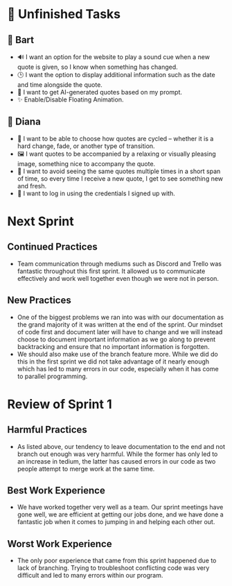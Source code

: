 # 🚧 Unfinished Tasks

## 👨 Bart
- 🔊 I want an option for the website to play a sound cue when a new quote is given, so I know when something has changed.  
- 🕒 I want the option to display additional information such as the date and time alongside the quote.  
- 🤖 I want to get AI-generated quotes based on my prompt.  
- ✨ Enable/Disable Floating Animation.  

## 👩 Diana
- 🔄 I want to be able to choose how quotes are cycled – whether it is a hard change, fade, or another type of transition.  
- 🖼️ I want quotes to be accompanied by a relaxing or visually pleasing image, something nice to accompany the quote.  
- 🔁 I want to avoid seeing the same quotes multiple times in a short span of time, so every time I receive a new quote, I get to see something new and fresh.  
- 🔐 I want to log in using the credentials I signed up with.  

# Next Sprint

## Continued Practices
- Team communication through mediums such as Discord and Trello was fantastic throughout this first sprint. It allowed us to communicate effectively and work well together even though we were not in person.

## New Practices
- One of the biggest problems we ran into was with our documentation as the grand majority of it was written at the end of the sprint. Our mindset of code first and document later will have to change and we will instead choose to document important information as we go along to prevent backtracking and ensure that no important information is forgotten.
- We should also make use of the branch feature more. While we did do this in the first sprint we did not take advantage of it nearly enough which has led to many errors in our code, especially when it has come to parallel programming. 

# Review of Sprint 1

## Harmful Practices
- As listed above, our tendency to leave documentation to the end and not branch out enough was very harmful. While the former has only led to an increase in tedium, the latter has caused errors in our code as two people attempt to merge work at the same time.

## Best Work Experience
- We have worked together very well as a team. Our sprint meetings have gone well, we are efficient at getting our jobs done, and we have done a fantastic job when it comes to jumping in and helping each other out.

## Worst Work Experience
- The only poor experience that came from this sprint happened due to lack of branching. Trying to troubleshoot conflicting code was very difficult and led to many errors within our program.

